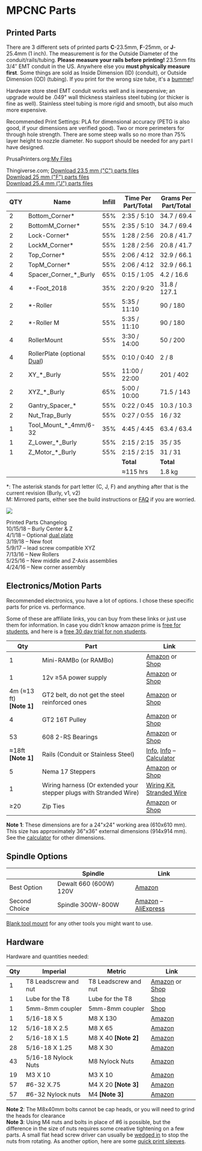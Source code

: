 # MPCNC Parts

## Printed Parts

There are 3 different sets of printed parts **C**-23.5mm, **F**-25mm, or **J**-25.4mm (1 inch). The measurement is for 
the Outside Diameter of the conduit/rails/tubing. **Please measure your rails before printing!** 23.5mm fits 3/4″ EMT 
conduit in the US. Anywhere else you **must physically measure first**.  Some things are sold as Inside Dimension (ID) 
(conduit), or Outside Dimension (OD) (tubing). If you print for the wrong size tube, it's a [bummer](https://youtu.be/RJRHGbYTbU0)!

Hardware store steel EMT conduit works well and is inexpensive; an upgrade would be .049" wall thickness stainless 
steel tubing (or thicker is fine as well). Stainless steel tubing is more rigid and smooth, but also much more expensive.

Recommended Print Settings: PLA for dimensional accuracy (PETG is also good, if your dimensions are verified good).  Two
or more perimeters for through hole strength. There are some steep walls so no more than 75% layer height to nozzle 
diameter.  No support should be needed for any part I have designed.

PrusaPrinters.org;[My Files](https://www.prusaprinters.org/social/47417-ryan/prints)

Thingiverse.com;
[Download 23.5 mm ("C") parts files](https://www.thingiverse.com/thing:724999)  
[Download 25 mm ("F") parts files](https://www.thingiverse.com/thing:790533)  
[Download 25.4 mm ("J") parts files](https://www.thingiverse.com/thing:1671517)

|QTY|Name|Infill|Time Per Part/Total|Grams Per Part/Total|
|--|--|--|--|--|
|2|Bottom_Corner*|55%|2:35 / 5:10|34.7 / 69.4|
|2|BottomM_Corner*|55%|2:35 / 5:10|34.7 / 69.4|
|2|Lock-Corner*|55%|1:28 / 2:56|20.8 / 41.7|
|2|LockM_Corner*|55%|1:28 / 2:56|20.8 / 41.7|
|2|Top_Corner*|55%|2:06 / 4:12|32.9 / 66.1|
|2|TopM_Corner*|55%|2:06 / 4:12|32.9 / 66.1|
|4|Spacer_Corner_*_Burly|65%|0:15 / 1:05|4.2 / 16.6|
|4|*-Foot_2018|35%|2:20 / 9:20|31.8 / 127.1|
|2|*-Roller|55%|5:35 / 11:10|90 / 180|
|2|*-Roller M|55%| 5:35 / 11:10| 90 / 180|
|4|RollerMount|55%| 3:30 / 14:00|50 / 200|
|4|RollerPlate (optional [Dual](https://www.thingiverse.com/thing:2847042))|55%|0:10 / 0:40|2 / 8|
|2|XY_*_Burly|55%| 11:00 / 22:00| 201 / 402|
|2|XYZ_*_Burly|65%| 5:00 / 10:00| 71.5 / 143|
|2|Gantry_Spacer_*|55%| 0:22 / 0:45| 10.3 / 10.3|
|2|Nut_Trap_Burly|55%| 0:27 / 0:55| 16 / 32|
|1|Tool_Mount_*_4mm/6-32|35%| 4:45 / 4:45| 63.4 / 63.4|
|1|Z_Lower_*_Burly|55%| 2:15 / 2:15| 35 / 35|
|1|Z_Motor_*_Burly|55%| 2:15 / 2:15| 31 / 31|
| |               |        |     **Total**   |**Total**|
| |               |           |&asymp;115 hrs  |1.8 kg|

\*: The asterisk stands for part letter (C, J, F) and anything after that is the current revision (Burly, v1, v2)  
M: Mirrored parts, either see the build instructions or [FAQ](https://www.v1engineering.com/frequently-asked-questions/) if you are worried.

![](../img/parts_labeled.png)

Printed Parts Changelog  
10/15/18 – Burly Center & Z  
4/1/18 – Optional [dual plate](https://www.thingiverse.com/thing:2847042)  
3/19/18 – New foot  
5/9/17 – lead screw compatible XYZ  
7/13/16 – New Rollers  
5/25/16 – New middle and Z-Axis assemblies  
4/24/16 – New corner assembly

## Electronics/Motion Parts

Recommended electronics, you have a lot of options. I chose these specific parts for price vs. performance.

Some of these are affiliate links, you can buy from these links or just use them for information. In case you 
didn’t know amazon prime is [free for students](https://www.amazon.com/gp/student/signup/info?tag=vicicn-20), and here is a [free 30 day trial for non students](https://www.amazon.com/tryprimefree?tag=vicicn-20).

|Qty|Part|Link|
|--|--|--|
|1|Mini-RAMBo (or RAMBo)|[Amazon](https://amzn.to/2jDGltm) or [Shop](https://shop.v1engineering.com/products/mini-rambo-1-3)|
|1|12v &ge;5A power supply|[Amazon](https://amzn.to/2yZJWVt) or [Shop](https://vicious1-com.myshopify.com/collections/parts/products/12v-6a-power-supply)|
|4m (&asymp;13 ft)<br/>**[Note 1]**|GT2 belt, do not get the steel reinforced ones|[Amazon](https://amzn.to/1L6MyCe) or [Shop](https://vicious1-com.myshopify.com/collections/parts/products/gt2-belt)|
|4|GT2 16T Pulley|[Amazon](https://amzn.to/2B2UeWi) or [Shop](https://vicious1-com.myshopify.com/collections/3dprinter-parts/products/pulley-16-tooth-gt2)|
|53|608 2-RS Bearings|[Amazon](https://amzn.to/2xah39e) or [Shop](https://vicious1-com.myshopify.com/collections/parts/products/bearings-608-2rs)|
|&asymp;18ft **[Note 1]**|Rails (Conduit or Stainless Steel)|[Info](https://amzn.to/1Lfet2a), [Info](http://www.homedepot.com/p/Allied-Tube-Conduit-3-4-in-EMT-Conduit-101550/100400406) – [Calculator](calculator.md)|
|5|Nema 17 Steppers|[Amazon](https://amzn.to/1MnEXhs) or [Shop](https://vicious1-com.myshopify.com/collections/parts/products/nema-17-76oz-in-steppers)|
|1|Wiring harness (Or extended your stepper plugs with Stranded Wire)|[Wiring Kit](https://vicious1-com.myshopify.com/products/wiring-kit-1), [Stranded Wire](https://vicious1-com.myshopify.com/collections/parts/products/22-4-wire)|
|&ge;20|Zip Ties|[Amazon](https://amzn.to/2zRvJgk) or [Shop](https://shop.v1engineering.com/products/25x-5-cable-ties)|

**Note 1**: These dimensions are for a 24"x24" working area (610x610 mm).  This size has approximately 36"x36" external dimensions (914x914 mm).  See the [calculator](calculator.md) for other dimensions.

## Spindle Options

| |Spindle|Link|
|-|-------|----|
|Best Option|Dewalt 660 (600W) 120V|[Amazon](https://amzn.to/2a6zV1r)|
|Second Choice|Spindle 300W-800W|[Amazon](https://amzn.to/2acrBL4) – [AliExpress](http://s.click.aliexpress.com/e/DetyilFa)|

[Blank tool mount](https://www.thingiverse.com/thing:805803) for any other tools you might want to use.

## Hardware
Hardware and quantities needed:

|Qty|Imperial|Metric|Link|
|---|--------|------|----|
|1|T8 Leadscrew and nut|T8 Leadscrew and nut|[Amazon](https://amzn.to/2OQbXta) or [Shop](https://shop.v1engineering.com/collections/parts/products/300mm-leadscrew-and-nut)|
|1|Lube for the T8|Lube for the T8|[Shop](https://vicious1-com.myshopify.com/products/super-lube-silicone-lubricating-grease-with-syncolon-ptfe)|
|1|5mm-8mm coupler|5mm-8mm coupler|[Shop](https://vicious1-com.myshopify.com/collections/parts/products/5mm-to-8mm-flex-coupler)|
|1| 5/16-18 X 5|M8 X 130|[Amazon](https://amzn.to/2yFWGzB)|
|12| 5/16-18 X 2.5|M8 X 65|[Amazon](https://amzn.to/2AVvum4)|
|2| 5/16-18 X 1.5|M8 X 40 **[Note 2]**|[Amazon](https://amzn.to/2ATErMX)|
|28| 5/16-18 X 1.25|M8 X 30|[Amazon](https://amzn.to/2CjYXmc)|
|43| 5/16-18 Nylock Nuts|M8 Nylock Nuts|[Amazon](https://amzn.to/2yHsTGM)|
|19|M3 X 10|M3 X 10|[Amazon](https://amzn.to/2yGCGwq)|
|57|#6-32 X.75|M4 X 20 **[Note 3]**|[Amazon](https://amzn.to/2AUe3Ti)|
|57|#6-32 Nylock nuts|M4 **[Note 3]**|[Amazon](https://amzn.to/2BrViGf)|

**Note 2**: The M8x40mm bolts cannot be cap heads, or you will need to grind the heads for clearance  
**Note 3**: Using M4 nuts and bolts in place of #6 is possible, but the difference in the size of nuts requires some 
creative tightening on a few parts. A small flat head screw driver can usually be [wedged in](https://youtu.be/UAmPhZ7oBJw)
to stop the nuts from rotating.  As another option, here are some [quick print sleeves](https://www.thingiverse.com/thing:1904014).
